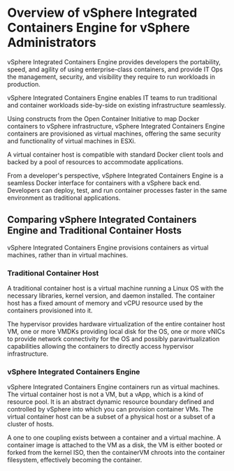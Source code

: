 # Overview of vSphere Integrated Containers Engine for vSphere Administrators

vSphere Integrated Containers Engine provides developers the portability, speed, and agility of using  enterprise-class containers, and provide IT Ops the management, security, and visibility they require to run workloads in production.

vSphere Integrated Containers Engine enables IT teams to run traditional and container workloads side-by-side on existing infrastructure seamlessly.

Using constructs from the Open Container Initiative to map Docker containers to vSphere infrastructure, vSphere Integrated Containers Engine containers are provisioned as virtual machines, offering the same security and functionality of virtual machines in ESXi.

A virtual container host is compatible with standard Docker client tools and backed by a pool of resources to accommodate applications.

From a developer's perspective, vSphere Integrated Containers Engine is a seamless Docker interface for containers with a vSphere back end. Developers can deploy, test, and run container processes faster in the same environment as traditional applications.

## Comparing vSphere Integrated Containers Engine and Traditional Container Hosts
vSphere Integrated Containers Engine provisions containers as virtual machines, rather than in virtual machines. 

### Traditional Container Host

A traditional container host is a virtual machine running a Linux OS with the necessary libraries, kernel version, and daemon installed. The container host has a fixed amount of memory and vCPU resource used by the containers provisioned into it.

The hypervisor provides hardware virtualization of the entire container host VM, one or more VMDKs providing local disk for the OS, one or more vNICs to provide network connectivity for the OS and possibly paravirtualization capabilities allowing the containers to directly access hypervisor infrastructure.

### vSphere Integrated Containers Engine

vSphere Integrated Containers Engine containers run as virtual machines. The virtual container host is not a VM, but a vApp, which is a kind of resource pool. It is an abstract dynamic resource boundary defined and controlled by vSphere into which you can provision container VMs. The virtual container host can be a subset of a physical host or a subset of a cluster of hosts.

A one to one coupling exists between a container and a virtual machine. A container image is attached to the VM as a disk, the VM is either booted or forked from the kernel ISO, then the containerVM chroots into the container filesystem, effectively becoming the container.